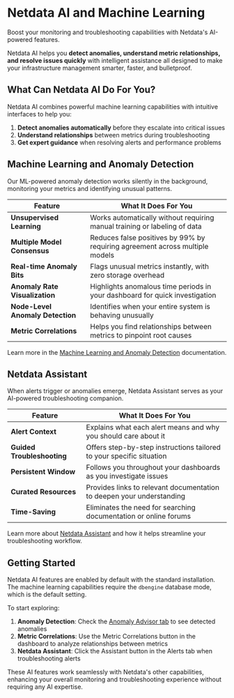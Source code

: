 # Netdata AI and Machine Learning

Boost your monitoring and troubleshooting capabilities with Netdata's AI-powered features.

Netdata AI helps you **detect anomalies, understand metric relationships, and resolve issues quickly** with intelligent assistance all designed to make your infrastructure management smarter, faster, and bulletproof.

## What Can Netdata AI Do For You?

Netdata AI combines powerful machine learning capabilities with intuitive interfaces to help you:

1. **Detect anomalies automatically** before they escalate into critical issues
2. **Understand relationships** between metrics during troubleshooting
3. **Get expert guidance** when resolving alerts and performance problems

## Machine Learning and Anomaly Detection

Our ML-powered anomaly detection works silently in the background, monitoring your metrics and identifying unusual patterns.

| Feature                          | What It Does For You                                                         |
|----------------------------------|------------------------------------------------------------------------------|
| **Unsupervised Learning**        | Works automatically without requiring manual training or labeling of data    |
| **Multiple Model Consensus**     | Reduces false positives by 99% by requiring agreement across multiple models |
| **Real-time Anomaly Bits**       | Flags unusual metrics instantly, with zero storage overhead                  |
| **Anomaly Rate Visualization**   | Highlights anomalous time periods in your dashboard for quick investigation  |
| **Node-Level Anomaly Detection** | Identifies when your entire system is behaving unusually                     |
| **Metric Correlations**          | Helps you find relationships between metrics to pinpoint root causes         |

Learn more in the [Machine Learning and Anomaly Detection](/src/ml/README.md) documentation.

## Netdata Assistant

When alerts trigger or anomalies emerge, Netdata Assistant serves as your AI-powered troubleshooting companion.

| Feature                    | What It Does For You                                                  |
|----------------------------|-----------------------------------------------------------------------|
| **Alert Context**          | Explains what each alert means and why you should care about it       |
| **Guided Troubleshooting** | Offers step-by-step instructions tailored to your specific situation  |
| **Persistent Window**      | Follows you throughout your dashboards as you investigate issues      |
| **Curated Resources**      | Provides links to relevant documentation to deepen your understanding |
| **Time-Saving**            | Eliminates the need for searching documentation or online forums      |

Learn more about [Netdata Assistant](/docs/netdata-assistant.md) and how it helps streamline your troubleshooting workflow.

## Getting Started

Netdata AI features are enabled by default with the standard installation. The machine learning capabilities require the `dbengine` database mode, which is the default setting.

To start exploring:

1. **Anomaly Detection**: Check the [Anomaly Advisor tab](/docs/dashboards-and-charts/anomaly-advisor-tab.md) to see detected anomalies
2. **Metric Correlations**: Use the Metric Correlations button in the dashboard to analyze relationships between metrics
3. **Netdata Assistant**: Click the Assistant button in the Alerts tab when troubleshooting alerts

These AI features work seamlessly with Netdata's other capabilities, enhancing your overall monitoring and troubleshooting experience without requiring any AI expertise.
